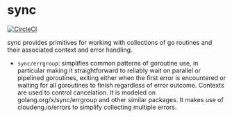# sync

[![CircleCI](https://circleci.com/gh/cloudengio/go.pkg.svg?style=svg)](https://circleci.com/gh/cloudengio/go.pkg)

sync provides primitives for working with collections of go routines and their associated context and error handling.

- `sync/errgroup`: simplifies common patterns of goroutine use, in particular
making it straightforward to reliably wait on parallel or pipelined
goroutines, exiting either when the first error is encountered or waiting
for all goroutines to finish regardless of error outcome. Contexts are used
to control cancelation. It is modeled on golang.org/x/sync/errgroup and
other similar packages. It makes use of cloudeng.io/errors to simplify
collecting multiple errors. 
           
